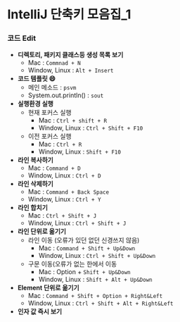 # IntelliJ 단축키 모음집_1

### 코드 Edit

- **디렉토리, 패키지 클래스등 생성 목록 보기**
  - Mac : ```Commnad + N```
  - Window, Linux : ```Alt + Insert```
- **코드 템플릿 😄**
  - 메인 메소드 : ```psvm```
  - System.out.println() : ```sout```
- **실행환경 실행**
  - 현재 포커스 실행
    - Mac : ```Ctrl + shift + R```
    - Window, Linux : ```Ctrl + Shift + F10```
  - 이전 포커스 실행
    - Mac : ```Ctrl + R```
    - Window, Linux : ```Shift + F10```
- **라인 복사하기**
  - Mac : ```Command + D```
  - Window, Linux : ```Ctrl + D```
- **라인 삭제하기**
  - Mac : ```Command + Back Space```
  - Window, Linux : ```Ctrl + Y```
- **라인 합치기**
  - Mac : ```Ctrl + Shift + J```
  - Window, Linux : ```Ctrl + Shift + J```
- **라인 단위로 옮기기**
  - 라인 이동 (오류가 있던 없던 신경쓰지 않음)
    - Mac : ```Command + Shift + Up&Down```
    - Window, Linux : ```Ctrl + Shift + Up&Down```
  - 구문 이동(오류가 없는 한에서 이동
    - Mac : Option + ```Shift + Up&Down```
    - Window, Linux : ```Shift + Alt + Up&Down```
- **Element 단위로 옮기기**
  - Mac : ```Command + Shift + Option + Right&Left```
  - Window, Linux : ```Ctrl + Shift + Alt + Right&Left```
- **인자 값 즉시 보기**
